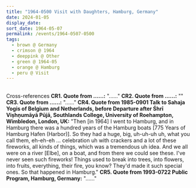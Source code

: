 ```yaml
---
title: "1964-0500 Visit with Daughters, Hamburg, Germany"
date: 2024-01-05
display_date: 
sort_date: 1964-05-07
permalink: /events/1964-0507-0500
tags:
  - brown @ Germany
  - crimson @ 1964
  - deeppink @ Other
  - green @ 1964-05
  - orange @ Hamburg
  - peru @ Visit
---
```


<br>

<wave-list>
  <list-title color="DarkSeaGreen" width="80">Cross-references</list-title>
  <list-item color="BlanchedAlmond" width="250"><b>CR1. Quote from ......:</b> "......"</list-item>
  <list-item color="Lavender" width="250"><b>CR2. Quote from ......:</b> ""</list-item>   
  <list-item color="BlanchedAlmond" width="250"><b>CR3. Quote from ......:</b> "......"</list-item>   
  <list-item color="Lavender" width="250"><b>CR4. Quote from 1985-0901 Talk to Sahaja Yogis of Belgium and Netherlands, before Departure after Śhrī Viṣhṇumāyā Pūjā, Southlands College, University of Roehampton, Wimbledon, London, UK:</b> "Then [in 1964] I went to Hamburg, and in Hamburg there was a hundred years of the Hamburg boats [775 Years of Hamburg Hafen (Harbor)]. So they had a huge, big, uh-uh-uh uh, what you call them, eh-eh-eh ... celebration uh with crackers and a lot of these fireworks, all kinds of things, which was a tremendous uh idea. And we all were on a river [Elbe], on a boat, and from there we could see these. I've never seen such fireworks! Things used to break into trees, into flowers, into fruits, everything, their fire, you know? They'd made it such special ones. So that happened in Hamburg."</list-item>
  <list-item color="BlanchedAlmond" width="250"><b>CR5. Quote from 1993-0722 Public Program, Hamburg, Germany:</b> "......"</list-item>   
</wave-list>